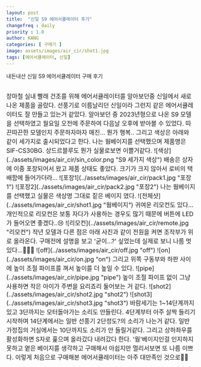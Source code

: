 ```yaml
---
layout: post
title:  "신일 S9 에어서큘레이터 후기"
changefreq : daily
priority : 1.0
author: KANG
categories: [ 구매기 ]
image: assets/images/air_cir/shot1.jpg
tags: [에어서큘레이터, 신일]
---
```


내돈내산 신일 S9 에어서큘레이터 구매 후기 

<br>  

<span style="font-size:12pt"> 
장마철 실내 빨래 건조를 위해 에어서큘레이터를 알아보던중 신일에서 새로 나온 제품을 골랐다.  
선풍기로 이름날리던 신일이라 그런지 같은 에어서큘레이터도 잘 만들고 있는거 같았다.  
알아보던 중 2023년형으로 나온 S9 모델을 선택하였고 월요일 오전에 주문하여 다음날 오후에 받아볼 수 있었다.  
따끈따끈한 모델인지 주문하자마자 매진... 뭔가 행복.. 
그리고 색상은 아래와 같이 세가지로 출시되었다고 한다.  
나는 웜베이지를 선택했으며 제품명은 SIF-CS30BG.  
상드르블루도 뭔가 실물로보면 이쁠거같다.
![색상](../assets/images/air_cir/sin_color.png "S9 세가지 색상")  
</span>
<span style="font-size:12pt"> 
배송은 상자에 이중 포장되어서 왔고 제품 상태도 좋았다.  
크기가 크지 않아서 로비의 택배함에 들어가더라...  
![포장1](../assets/images/air_cir/pack1.jpg "포장1")  
![포장2](../assets/images/air_cir/pack2.jpg "포장2")  
</span>
<span style="font-size:12pt"> 
나는 웜베이지를 선택했고 실물은 색상명 그대로 짙은 베이지 였다.  
![전체샷](../assets/images/air_cir/shot1.jpg "웜베이지")  
귀여운 리모컨도 있다... 개인적으로 리모컨은 보통 자다가 사용하는 경우도 많기 때문에  
버튼에 LED가 들어오면 좋겠다..😢   
![리모컨](../assets/images/air_cir/remote.jpg "리모컨")  
작년 모델과 다른 점은 아래 사진과 같이 전원을 켜면 조작부가 위로 올라온다.  
구매전에 설명을 보고 '굳이...?' 싶었는데 실제로 보니 나름 멋있다...🫢🫢🫢  
![off](../assets/images/air_cir/off.jpg "off")  
![on](../assets/images/air_cir/on.jpg "on")  
그리고 위쪽 구동부와 하판 사이에 높이 조절 파이프를 껴서 높이를 더 높일 수 있다.  
![pipe](../assets/images/air_cir/pipe.jpg "pipe")  
</span>
<span style="font-size:12pt"> 
높이 조절 파이프 없이 그냥 사용하면 작은 아이가 주변을 요리죠리 둘어보는 거 같다.  
![shot2](../assets/images/air_cir/shot2.jpg "shot2")  
![shot3](../assets/images/air_cir/shot3.jpg "shot3")  
</span>
<span style="font-size:12pt"> 
바람세기는 1~14단계까지 있고 3단까지는 모터돌아가는 소리도 안들린다.  
4단계부터 아주 살짝 들리기 시작하며 14단계에서는 일반 선풍기 2단정도?의 소리가 나는거 같다.  
일반 가정집의 거실에서는 10단까지도 소리가 안 들릴거같다.  
그리고 상하좌우를 활성화하면 S자로 훑으며 올라갔다 내려갔다 한다.  
'웜'베이지인걸 인지하지 못하고 옅은 베이지를 생각하고 구매해서 아쉽지만 멀리서보면 또 나름 이쁘다.  
이렇게 처음으로 구매해본 에어서큘레이터는 아주 대만족인 것으로💃🕺
</span>
  
